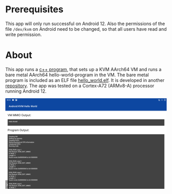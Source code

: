 # Prerequisites

This app will only run successful on Android 12. Also the permissions of the file `/dev/kvm` on Android need to be changed, so that all users have read and write permission.

# About

This app runs a [c++ program](https://github.com/Lenz-K/android-kvm-hello-world/blob/main/app/src/main/cpp/kvm_test.cpp), 
that sets up a KVM AArch64 VM and runs a bare metal AArch64 hello-world-program in the VM.
The bare metal program is included as an ELF file [hello_world.elf](https://github.com/Lenz-K/android-kvm-hello-world/tree/main/app/src/main/assets/bin).
It is developed in another [repository](https://github.com/Lenz-K/arm64-kvm-hello-world/tree/main/bare-metal-aarch64).
The app was tested on a Cortex-A72 (ARMv8-A) processor running Android 12.

![Screenshot](Screenshot.png)
